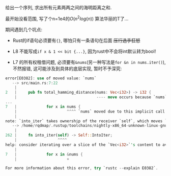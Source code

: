 给出一个序列, 求出所有元素两两之间的海明距离之和. 

最开始没看范围, 写了个n=1e4的$O(n^2log(n))$ 算法华丽的T了...

期间遇到几个坑点:

- Rust的if语句必须要有`{}`, 哪怕只有一条语句在后面  ~~压行选手狂怒~~

- L8 不能写成`if x & 1 << bit {...}`, 因为rust中不会将int默认转为bool!

- L7 的所有权租借问题, 必须要有`&nums`(另一种写法是`for &n in nums.iter()`), 不然报错, 这可能涉及到具体的底层实现, 暂时不予深究:

```rust
error[E0382]: use of moved value: `nums`
   --> src/main.rs:7:22
    |
2   |     pub fn total_hamming_distance(nums: Vec<i32>) -> i32 {
    |                                   ---- move occurs because `nums` has type `Vec<i32>`, which does not implement the `Copy` trait
...
7   |             for x in nums {
    |                      ^^^^ `nums` moved due to this implicit call to `.into_iter()`, in previous iteration of loop
    |
note: `into_iter` takes ownership of the receiver `self`, which moves `nums`
   --> /home/rqdmap/.rustup/toolchains/nightly-x86_64-unknown-linux-gnu/lib/rustlib/src/rust/library/core/src/iter/traits/collect.rs:262:18
    |
262 |     fn into_iter(self) -> Self::IntoIter;
    |                  ^^^^
help: consider iterating over a slice of the `Vec<i32>`'s content to avoid moving into the `for` loop
    |
7   |             for x in &nums {
    |                      +

For more information about this error, try `rustc --explain E0382`.
```


